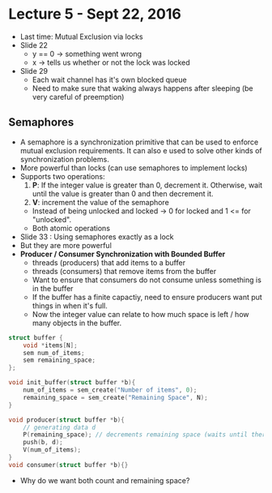 # Lecture 5 - Sept 22, 2016
* Last time: Mutual Exclusion via locks
* Slide 22
  * y == 0 -> something went wrong
  * x -> tells us whether or not the lock was locked
* Slide 29
  * Each wait channel has it's own blocked queue
  * Need to make sure that waking always happens after sleeping (be very careful of preemption)
## Semaphores
  * A semaphore is a synchronization primitive that can be used to enforce mutual exclusion requirements. It can also e used to solve other kinds of synchronization problems.
  * More powerful than locks (can use semaphores to implement locks)
  * Supports two operations:
    1. **P**: If the integer value is greater than 0, decrement it. Otherwise, wait until the value is greater than 0 and then decrement it.
    2. **V**: increment the value of the semaphore
    * Instead of being unlocked and locked -> 0 for locked and 1 <= for "unlocked".
    * Both atomic operations
  * Slide 33 : Using semaphores exactly as a lock
  * But they are more powerful
  * **Producer / Consumer Synchronization with Bounded Buffer**
    * threads (producers) that add items to a buffer
    * threads (consumers) that remove items from the buffer
    * Want to ensure that consumers do not consume unless something is in the buffer
    * If the buffer has a finite capactiy, need to ensure producers want put things in when it's full.
    * Now the integer value can relate to how much space is left / how many objects in the buffer.
``` C
struct buffer {
    void *items[N];
    sem num_of_items;
    sem remaining_space;
};

void init_buffer(struct buffer *b){
    num_of_items = sem_create("Number of items", 0);
    remaining_space = sem_create("Remaining Space", N);
}

void producer(struct buffer *b){
    // generating data d
    P(remaining_space); // decrements remaining space (waits until there's space)
    push(b, d);
    V(num_of_items);
}
void consumer(struct buffer *b){}
```
  * Why do we want both count and remaining space? 
